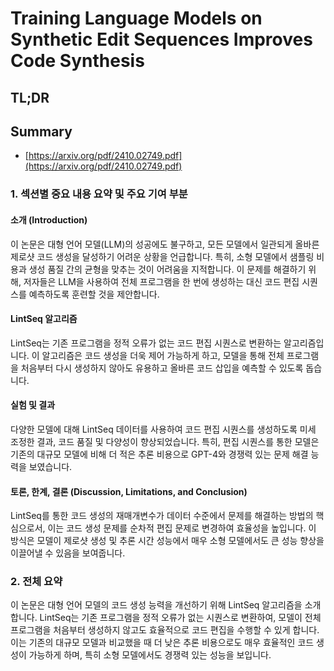 # Training Language Models on Synthetic Edit Sequences Improves Code Synthesis
## TL;DR
## Summary
- [https://arxiv.org/pdf/2410.02749.pdf](https://arxiv.org/pdf/2410.02749.pdf)

### 1. 섹션별 중요 내용 요약 및 주요 기여 부분

#### 소개 (Introduction)
이 논문은 대형 언어 모델(LLM)의 성공에도 불구하고, 모든 모델에서 일관되게 올바른 제로샷 코드 생성을 달성하기 어려운 상황을 언급합니다. 특히, 소형 모델에서 샘플링 비용과 생성 품질 간의 균형을 맞추는 것이 어려움을 지적합니다. 이 문제를 해결하기 위해, 저자들은 LLM을 사용하여 전체 프로그램을 한 번에 생성하는 대신 코드 편집 시퀀스를 예측하도록 훈련할 것을 제안합니다.

#### LintSeq 알고리즘
LintSeq는 기존 프로그램을 정적 오류가 없는 코드 편집 시퀀스로 변환하는 알고리즘입니다. 이 알고리즘은 코드 생성을 더욱 제어 가능하게 하고, 모델을 통해 전체 프로그램을 처음부터 다시 생성하지 않아도 유용하고 올바른 코드 삽입을 예측할 수 있도록 돕습니다.

#### 실험 및 결과
다양한 모델에 대해 LintSeq 데이터를 사용하여 코드 편집 시퀀스를 생성하도록 미세 조정한 결과, 코드 품질 및 다양성이 향상되었습니다. 특히, 편집 시퀀스를 통한 모델은 기존의 대규모 모델에 비해 더 적은 추론 비용으로 GPT-4와 경쟁력 있는 문제 해결 능력을 보였습니다.

#### 토론, 한계, 결론 (Discussion, Limitations, and Conclusion)
LintSeq를 통한 코드 생성의 재매개변수가 데이터 수준에서 문제를 해결하는 방법의 핵심으로서, 이는 코드 생성 문제를 순차적 편집 문제로 변경하여 효율성을 높입니다. 이 방식은 모델이 제로샷 생성 및 추론 시간 성능에서 매우 소형 모델에서도 큰 성능 향상을 이끌어낼 수 있음을 보여줍니다.

### 2. 전체 요약
이 논문은 대형 언어 모델의 코드 생성 능력을 개선하기 위해 LintSeq 알고리즘을 소개합니다. LintSeq는 기존 프로그램을 정적 오류가 없는 시퀀스로 변환하여, 모델이 전체 프로그램을 처음부터 생성하지 않고도 효율적으로 코드 편집을 수행할 수 있게 합니다. 이는 기존의 대규모 모델과 비교했을 때 더 낮은 추론 비용으로도 매우 효율적인 코드 생성이 가능하게 하며, 특히 소형 모델에서도 경쟁력 있는 성능을 보입니다.